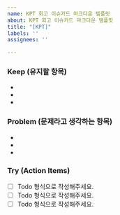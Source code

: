 ```yaml
---
name: KPT 회고 이슈카드 마크다운 템플릿
about: KPT 회고 이슈카드 마크다운 템플릿
title: "[KPT]"
labels: ''
assignees: ''

---
```


### Keep (유지할 항목)
*
*
*

### Problem (문제라고 생각하는 항목)
*
*
*

### Try (Action Items)
- [ ]  Todo 형식으로 작성해주세요.
- [ ]  Todo 형식으로 작성해주세요.
- [ ]  Todo 형식으로 작성해주세요.
